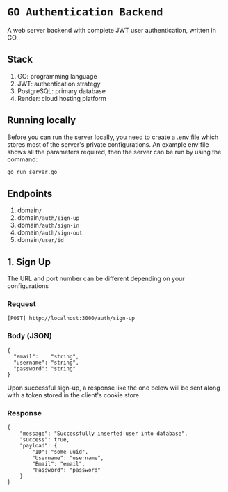 # `GO Authentication Backend` 
A web server backend with complete JWT user authentication, written in GO.

## Stack
1. GO: programming language
2. JWT: authentication strategy
3. PostgreSQL: primary database
4. Render: cloud hosting platform
## Running locally
Before you can run the server locally, you need to create a .env file which stores most of the server's private configurations. An example env file shows all the parameters required, then the server can be run by using the command:

```bash
go run server.go
```
## Endpoints
1. domain`/`
2. domain`/auth/sign-up`
3. domain`/auth/sign-in`
4. domain`/auth/sign-out`
5. domain`/user/id`

## 1. Sign Up
    
  The URL and port number can be different depending on your configurations
  
  ### Request
  
  ```
  [POST] http://localhost:3000/auth/sign-up
  ```
  ### Body (JSON)
  
  ```
  {
    "email":    "string",
    "username": "string",
    "password": "string"
  }
  ```
  Upon successful sign-up, a response like the one below will be sent along with a token stored in the client's cookie store
  
  ### Response

  ```
  {
      "message": "Successfully inserted user into database",
      "success": true,
      "payload": {
          "ID": "some-uuid",
          "Username": "username",
          "Email": "email",
          "Password": "password"
      }
  }
  ```



<!--- Eraser file: https://app.eraser.io/workspace/OC7cihBr6RUkY14rwfby --->
